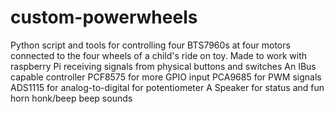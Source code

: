 # custom-powerwheels
Python script and tools for controlling four BTS7960s at four motors connected to the four wheels of a child's ride on toy.
Made to work with raspberry Pi receiving signals from physical buttons and switches
An IBus capable controller
PCF8575 for more GPIO input
PCA9685 for PWM signals 
ADS1115 for analog-to-digital for potentiometer
A Speaker for status and fun horn honk/beep beep sounds
